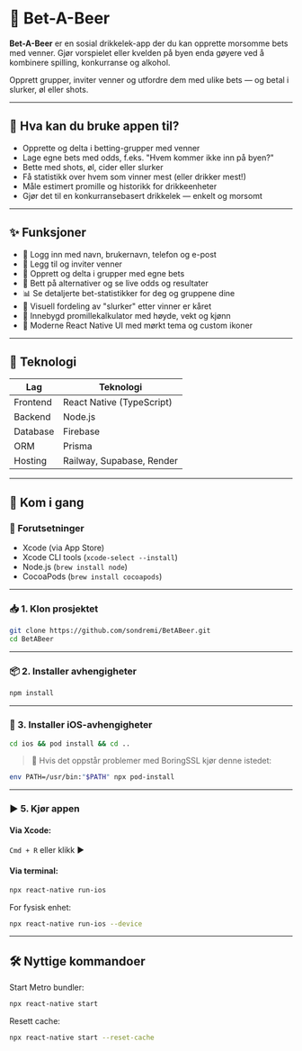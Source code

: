 # 🍻 Bet-A-Beer

**Bet-A-Beer** er en sosial drikkelek-app der du kan opprette morsomme bets med venner. Gjør vorspielet eller kvelden på byen enda gøyere ved å kombinere spilling, konkurranse og alkohol.

Opprett grupper, inviter venner og utfordre dem med ulike bets — og betal i slurker, øl eller shots.

---

## 🎯 Hva kan du bruke appen til?

- Opprette og delta i betting-grupper med venner
- Lage egne bets med odds, f.eks. "Hvem kommer ikke inn på byen?"
- Bette med shots, øl, cider eller slurker
- Få statistikk over hvem som vinner mest (eller drikker mest!)
- Måle estimert promille og historikk for drikkeenheter
- Gjør det til en konkurransebasert drikkelek — enkelt og morsomt

---

## ✨ Funksjoner

- 🔐 Logg inn med navn, brukernavn, telefon og e-post
- 👥 Legg til og inviter venner
- 🥇 Opprett og delta i grupper med egne bets
- 🍺 Bett på alternativer og se live odds og resultater
- 📊 Se detaljerte bet-statistikker for deg og gruppene dine
- 🍻 Visuell fordeling av "slurker" etter vinner er kåret
- 🧪 Innebygd promillekalkulator med høyde, vekt og kjønn
- 📱 Moderne React Native UI med mørkt tema og custom ikoner

---

## 🧱 Teknologi

| Lag      | Teknologi                         |
| -------- | --------------------------------- |
| Frontend | React Native (TypeScript)         |
| Backend  | Node.js                           |
| Database | Firebase                          |
| ORM      | Prisma                            |
| Hosting  | Railway, Supabase, Render         |

---

## 🚀 Kom i gang

### 🧰 Forutsetninger

- Xcode (via App Store)
- Xcode CLI tools (`xcode-select --install`)
- Node.js (`brew install node`)
- CocoaPods (`brew install cocoapods`)

---

### 📥 1. Klon prosjektet

```bash
git clone https://github.com/sondremi/BetABeer.git
cd BetABeer
```

---

### 📦 2. Installer avhengigheter

```bash
npm install
```

---

### 🍎 3. Installer iOS-avhengigheter

```bash
cd ios && pod install && cd ..
```
> 🔧 Hvis det oppstår problemer med BoringSSL kjør denne istedet:
```bash
env PATH=/usr/bin:"$PATH" npx pod-install
```

---

### ▶️ 5. Kjør appen

#### Via Xcode:
`Cmd + R` eller klikk ▶️

#### Via terminal:

```bash
npx react-native run-ios
```

For fysisk enhet:
```bash
npx react-native run-ios --device
```

---

## 🛠 Nyttige kommandoer

Start Metro bundler:
```bash
npx react-native start
```

Resett cache:
```bash
npx react-native start --reset-cache
```
